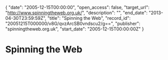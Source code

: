 {
  "date": "2005-12-15T00:00:00", 
  "open_access": false, 
  "target_url": "http://www.spinningtheweb.org.uk/", 
  "description": "", 
  "end_date": "2013-04-30T23:59:59Z", 
  "title": "Spinning the Web", 
  "record_id": "20051215T000000/v8G/qvzArcSB0vndscu2/g==", 
  "publisher": "spinningtheweb.org.uk", 
  "start_date": "2005-12-15T00:00:00Z"
}

# Spinning the Web

